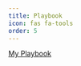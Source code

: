 ```yaml
---
title: Playbook
icon: fas fa-tools
order: 5
---
```

[My Playbook](https://jackmeister.gitbook.io/jackmeister-playbook)
